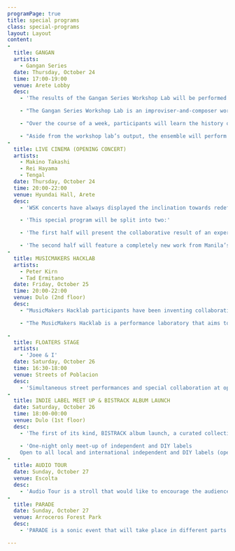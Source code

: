 ```yaml
---
programPage: true
title: special programs
class: special-programs
layout: Layout
content:
-
  title: GANGAN
  artists:
    - Gangan Series
  date: Thursday, October 24
  time: 17:00-19:00
  venue: Arete Lobby
  desc:
    - 'The results of the Gangan Series Workshop Lab will be performed along with other graphic scores.'

    - "The Gangan Series Workshop Lab is an improviser-and-composer workshop which explores the potential of graphic scores and playing in medium-to-large ensembles. Graphic scores, with its emphasis on alternative procedures, introduce many possibilities as they leave more room for the performers’ own interpretations while, despite circumventing the constraints classical notation, allowing composers to structure different sonic parameters (e.g. time, volume, pitch, instrumentation, sonority, etc.)"

    - "Over the course of a week, participants will learn the history of graphic notation and undergo various exercises that will aid them in developing their own compositional strategies and notational systems which will culminate in a collaboratively-composed graphic score to be performed by selected festival musicians."

    - "Aside from the workshop lab’s output, the ensemble will perform two other scores: Tad Ermitaño’s “Malaganito 1.0” — a video score that only partially specifies and loosely suggests moods and rhythms — and another from sound artist and curator Ignaz Schick."
-
  title: LIVE CINEMA (OPENING CONCERT)
  artists:
    - Makino Takashi
    - Rei Hayama
    - Tengal
  date: Thursday, October 24
  time: 20:00-22:00
  venue: Hyundai Hall, Arete
  desc:
    - 'WSK concerts have always displayed the inclination towards redefining the limits of audiovisual performance. Synthesizing the visual with the sonic to form synesthetic displays, WSK events draw not only from live and expanded cinematic tradition but rather from a long lineage of photographic, performative, and experiential forms including the camera obscura, the panorama and diorama, the magic lantern, the color organ, liquid light shows and other theatrical formats.'

    - 'This special program will be split into two:'

    - 'The first half will present the collaborative result of an experimental film workshop conducted by Japanese artists Makino Takashi and Rei Hayama. In collaboration with WSK founder Tengal, live improvisational music and performances will interact with the projected and highly sensorial filmic output.'

    - 'The second half will feature a completely new work from Manila’s iconoclastic and pioneering multimedia art groups since the 1980s: The Children of Cathode Ray.'
-
  title: MUSICMAKERS HACKLAB
  artists:
    - Peter Kirn
    - Tad Ermitano
  date: Friday, October 25
  time: 20:00-22:00
  venue: Dulo (2nd floor)
  desc:
    - "MusicMakers Hacklab participants have been inventing collaborative performances that propose ways in which music can be a speculative medium for sustainability at a time when we now face inevitable shifts in the world’s politics and climate. Just created performance designs, circuits, code, and ideas will be put to the test in front of a live audience as a multidisciplinary group of creative performers share the work they've constructed over the course of the WSK festival week. Expect new work in live musical performance, movement, visuals, and surprises."

    - "The MusicMakers Hacklab is a performance laboratory that aims to invent tools and strategies for improvised play."

-
  title: FLOATERS STAGE
  artists:
    - 'Joee & I'
  date: Saturday, October 26
  time: 16:30-18:00
  venue: Streets of Poblacion
  desc:
    - 'Simultaneous street performances and special collaboration at open and public spaces around Poblacion, Makati. Featuring Joee & I and her marching band parade the streets leading to Poblacion Church where a unique artist pairing championing lokal music from Indonesia and Visayas will present their new street dance music.'
-
  title: INDIE LABEL MEET UP & BISTRACK ALBUM LAUNCH
  date: Saturday, October 26
  time: 18:00-00:00
  venue: Dulo (1st floor)
  desc:
    - 'The first of its kind, BISTRACK album launch, a curated collection of avant garde and electronic sounds from sound artists and musicians across the Visayas, produced by Green Papaya Art Projects (MNL) and Pawn Records (CEB).'

    - 'One-night only meet-up of independent and DIY labels
    Open to all local and international independent and DIY labels (open to public)'
-
  title: AUDIO TOUR
  date: Sunday, October 27
  venue: Escolta
  desc:
    - 'Audio Tour is a stroll that would like to encourage the audience to open their ears to the soundscapes from the environment accompanied by the music played by the artist guide, and to invoke them to try to look at places as unique spaces that breathe and speak. Audio tour is a project and will be facilitated by Escuri.'
-
  title: PARADE
  date: Sunday, October 27
  venue: Arroceros Forest Park
  desc:
    - 'PARADE is a sonic event that will take place in different parts around the Arroceros Forest Park.'

---
```

